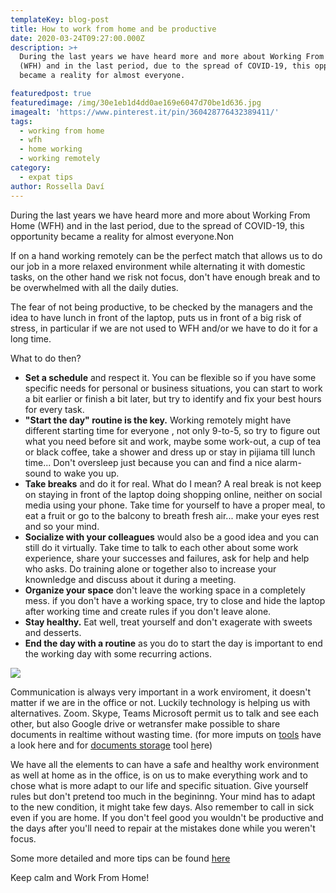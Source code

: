 ```yaml
---
templateKey: blog-post
title: How to work from home and be productive
date: 2020-03-24T09:27:00.000Z
description: >+
  During the last years we have heard more and more about Working From Home
  (WFH) and in the last period, due to the spread of COVID-19, this opportunity
  became a reality for almost everyone.

featuredpost: true
featuredimage: /img/30e1eb1d4dd0ae169e6047d70be1d636.jpg
imagealt: 'https://www.pinterest.it/pin/360428776432389411/'
tags:
  - working from home
  - wfh
  - home working
  - working remotely
category:
  - expat tips
author: Rossella Daví
---
```

During the last years we have heard more and more about Working From Home (WFH) and in the last period, due to the spread of COVID-19, this opportunity became a reality for almost everyone.Non

If on a hand working remotely can be the perfect match that allows us to do our job in a more relaxed environment while alternating it with domestic tasks, on the other hand we risk not focus, don't have enough break and to be overwhelmed with all the daily duties.

The fear of not being productive, to be checked by the managers and the idea to have lunch in front of the laptop, puts us in front of a big risk of stress, in particular if we are not used to WFH and/or we have to do it for a long time.

What to do then?

* **Set a schedule** and respect it. You can be flexible so if you have some specific needs for personal or business situations, you can start to work a bit earlier or finish a bit later, but try to identify and fix your best hours for every task.
* **"Start the day" routine is the key.** Working remotely might have different starting time for everyone , not only 9-to-5, so try to figure out what you need before sit and work, maybe some work-out, a cup of tea or black coffee, take a shower and dress up or stay in pijiama till lunch time... Don't oversleep just because you can and find a nice alarm-sound to wake you up.
* **Take breaks** and do it for real. What do I mean? A real break is not keep on staying in front of the laptop doing shopping online, neither on social media using your phone. Take time for yourself to have a proper meal, to eat a fruit or go to the balcony to breath fresh air... make your eyes rest and so your mind.
* **Socialize with your colleagues** would also be a good idea and you can still do it virtually. Take time to talk to each other about some work experience, share your successes and failures, ask for help and help who asks. Do training alone or together also to increase your knownledge and discuss about it during a meeting.
* **Organize your space** don't leave the working space in a completely mess. if you don't have a working space, try to close and hide the laptop after working time and create rules if you don't leave alone.
* **Stay healthy.** Eat well, treat yourself and don't exagerate with sweets and desserts.
* **End the day with a routine** as you do to start the day is important to end the working day with some recurring actions.

![](/img/9ff4365f-8c0e-4626-87c2-e2e33905bb80.jpg)

Communication is always very important in a work enviroment, it doesn't matter if we are in the office or not. Luckily technology is helping us with alternatives. Zoom. Skype, Teams Microsoft permit us to talk and see each other, but also Google drive or wetransfer make possible to share documents in realtime without wasting time.  (for more imputs on [tools](https://www.iamexpat.nl/career/employment-news/best-online-tools-use-when-working-home) have a look here and for [documents storage](https://www.thexpatmagazine.com/blog/2015-02-09-store-important-documents/) tool [h](https://www.thexpatmagazine.com/blog/2015-02-09-store-important-documents/)ere)

We have all the elements to can have a safe and healthy work environment as well at home as in the office, is on us to make everything work and to chose what is more adapt to our life and specific situation. Give yourself rules but don't pretend too much in the begininng. Your mind has to adapt to the new condition, it might take few days. Also remember to call in sick even if you are home. If you don't feel good you wouldn't be productive and the days after you'll need to repair at the mistakes done while you weren't focus.

Some more detailed and more tips can be found [here](https://www.pcmag.com/news/get-organized-20-tips-for-working-from-home)

Keep calm and Work From Home!

